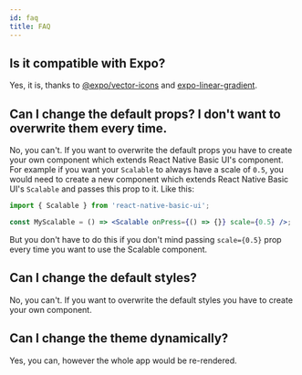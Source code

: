 ```yaml
---
id: faq
title: FAQ
---
```


## Is it compatible with Expo?

Yes, it is, thanks to [@expo/vector-icons](https://docs.expo.io/guides/icons/) and [expo-linear-gradient](https://docs.expo.io/versions/latest/sdk/linear-gradient/).

## Can I change the default props? I don't want to overwrite them every time.

No, you can't. If you want to overwrite the default props you have to create your own component which extends React Native Basic UI's component. For example if you want your `Scalable` to always have a scale of `0.5`, you would need to create a new component which extends React Native Basic UI's `Scalable` and passes this prop to it. Like this:

```jsx
import { Scalable } from 'react-native-basic-ui';

const MyScalable = () => <Scalable onPress={() => {}} scale={0.5} />;
```

But you don't have to do this if you don't mind passing `scale={0.5}` prop every time you want to use the Scalable component.

## Can I change the default styles?

No, you can't. If you want to overwrite the default styles you have to create your own component.

## Can I change the theme dynamically?

Yes, you can, however the whole app would be re-rendered.
